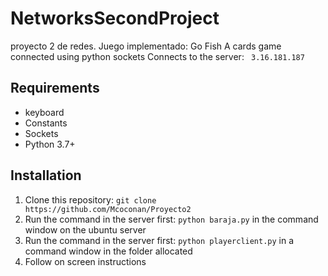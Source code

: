 # NetworksSecondProject
proyecto 2 de redes. Juego implementado: Go Fish
A cards game connected using python sockets 
Connects to the server: ``` 3.16.181.187```


## Requirements
- keyboard
- Constants
- Sockets
- Python 3.7+


## Installation
1. Clone this repository: ```git clone https://github.com/Mcoconan/Proyecto2```
2. Run the command in the server first: ```python baraja.py``` in the command window on the ubuntu server 
3. Run the command in the server first: ```python playerclient.py``` in a command window in the folder allocated 
4. Follow on screen instructions
